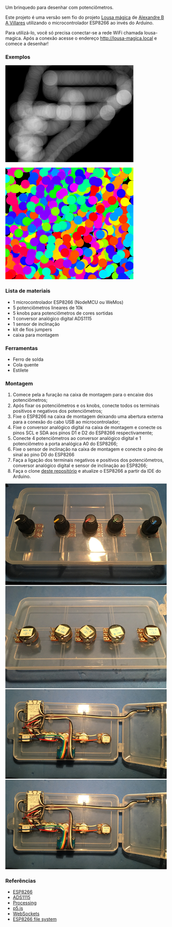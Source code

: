 Um brinquedo para desenhar com potenciômetros.

Este projeto é uma versão sem fio do projeto [Lousa mágica](https://villares.github.io/lousa-magica/) de
[Alexandre B A Villares](https://villares.github.io/) utilizando o microcontrolador ESP8266 ao invés do Arduino.

Para utilizá-lo, você só precisa conectar-se a rede WiFi chamada lousa-magica. 
Após a conexão acesse o endereço http://lousa-magica.local e comece a desenhar!

### Exemplos
![Transparência](imagens/01.png)


![Colorido](imagens/02.png)

### Lista de materiais
* 1 microcontrolador ESP8266 (NodeMCU ou WeMos)
* 5 potenciômetros lineares de 10k
* 5 knobs para potenciômetros de cores sortidas
* 1 conversor analógico digital ADS1115
* 1 sensor de inclinação
* kit de fios jumpers
* caixa para montagem

### Ferramentas
* Ferro de solda
* Cola quente
* Estilete

### Montagem
1. Comece pela a furação na caixa de montagem para o encaixe dos potenciômetros;
2. Após fixar os potenciômetros e os knobs, conecte todos os terminais positivos e negativos dos potenciômetros;
3. Fixe o ESP8266 na caixa de montagem deixando uma abertura externa para a conexão do cabo USB ao microcontrolador;
4. Fixe o conversor analógico digital na caixa de montagem e conecte os pinos SCL e SDA aos pinos D1 e D2 do ESP8266 respectivamente;
5. Conecte 4 potenciômetros ao conversor analógico digital e 1 potenciômetro a porta analógica A0 do ESP8266;
6. Fixe o sensor de inclinação na caixa de montagem e conecte o pino de sinal ao pino D0 do ESP8266
7. Faça a ligação dos terminais negativos e positivos dos potenciômetros, conversor analógico digital e sensor de inclinação ao ESP8266;
8. Faça o clone [deste repositório](https://github.com/jaafreitas/LousaMagica) e atualize o ESP8266 a partir da IDE do Arduino.

![Potênciômetros](imagens/montagem_01.jpg)
![Potênciômetros](imagens/montagem_02.jpg)
![Fiação](imagens/montagem_03.jpg)
![Montagem](imagens/montagem_03.jpg)

### Referências
* [ESP8266](https://github.com/esp8266/Arduino)
* [ADS1115](https://github.com/adafruit/Adafruit_ADS1X15)
* [Processing](https://processing.org/)
* [p5.js](https://p5js.org/)
* [WebSockets](https://github.com/Links2004/arduinoWebSockets)
* [ESP8266 file system](http://esp8266.github.io/Arduino/versions/2.0.0/doc/filesystem.html)
